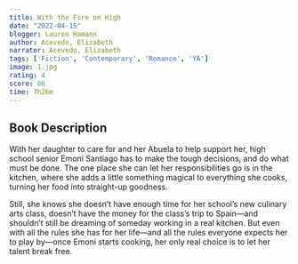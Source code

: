 ```yaml
---
title: With the Fire on High
date: "2022-04-15"
blogger: Lauren Hamann
author: Acevedo, Elizabeth
narrator: Acevedo, Elizabeth
tags: ['Fiction', 'Contemporary', 'Romance', 'YA']
image: 1.jpg
rating: 4
score: 86
time: 7h26m
---
```



## Book Description

With her daughter to care for and her Abuela to help support her, high school senior Emoni Santiago has to make the tough decisions, and do what must be done. The one place she can let her responsibilities go is in the kitchen, where she adds a little something magical to everything she cooks, turning her food into straight-up goodness.

Still, she knows she doesn’t have enough time for her school’s new culinary arts class, doesn’t have the money for the class’s trip to Spain—and shouldn’t still be dreaming of someday working in a real kitchen. But even with all the rules she has for her life—and all the rules everyone expects her to play by—once Emoni starts cooking, her only real choice is to let her talent break free.